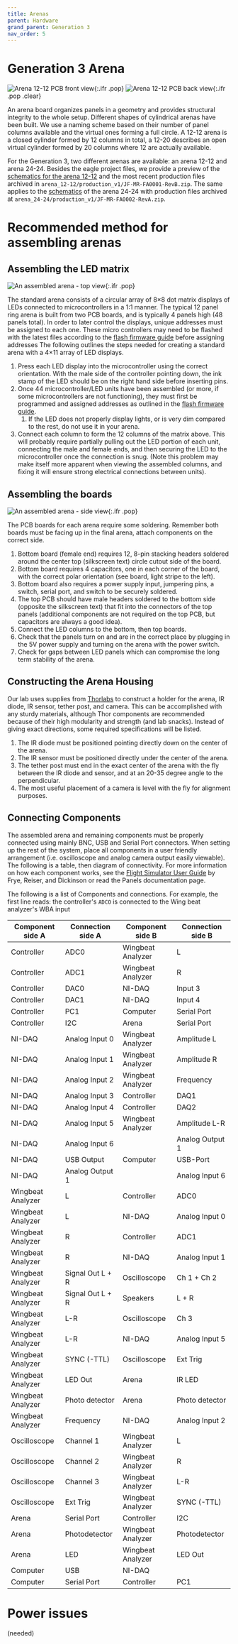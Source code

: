 ```yaml
---
title: Arenas
parent: Hardware
grand_parent: Generation 3
nav_order: 5
---
```


# Generation 3 Arena

![Arena 12-12 PCB front view](assets/arena_12-12_front.png){:.ifr .pop}
![Arena 12-12 PCB back view](assets/arena_12-12_back.png){:.ifr .pop .clear}

An arena board organizes panels in a geometry and provides structural integrity to the whole setup. Different shapes of cylindrical arenas have been built. We use a naming scheme based on their number of panel columns available and the virtual ones forming a full circle. A 12-12 arena is a closed cylinder formed by 12 columns in total, a 12-20 describes an open virtual cylinder formed by 20 columns where 12 are actually available.

For the Generation 3, two different arenas are available: an arena 12-12 and arena 24-24. Besides the eagle project files, we provide a preview of the [schematics for the arena 12-12](assets/arena_12-12_schematic.pdf) and the most recent production files archived in `arena_12-12/production_v1/JF-MR-FA0001-RevB.zip`. The same applies to the [schematics](assets/arena_24-24_schematic.pdf) of the arena 24-24 with production files archived at `arena_24-24/production_v1/JF-MR-FA0002-RevA.zip`.

# Recommended method for assembling arenas

## Assembling the LED matrix

![An assembled arena - top view](assets/arena_top_photo.jpg){:.ifr .pop}

The standard arena consists of a circular array of 8×8 dot matrix displays of LEDs connected to microcontrollers in a 1:1 manner. The typical 12 panel ring arena is built from two PCB boards, and is typically 4 panels high (48 panels total). In order to later control the displays, unique addresses must be assigned to each one. These micro controllers may need to be flashed with the latest files according to the [flash firmware guide]({{site.baseurl}}/Generation%203/Software/docs/g3_flash_firmware.html) before assigning addresses The following outlines the steps needed for creating a standard arena with a 4×11 array of LED displays.

1. Press each LED display into the microcontroller using the correct orientation. With the male side of the controller pointing down, the ink stamp of the LED should be on the right hand side before inserting pins.
1. Once 44 microcontroller/LED units have been assembled (or more, if some microcontrollers are not functioning), they must first be programmed and assigned addresses as outlined in the [flash firmware guide]({{site.baseurl}}/Generation%203/Software/docs/g3_flash_firmware.html).
    1. If the LED does not properly display lights, or is very dim compared to the rest, do not use it in your arena.
1. Connect each column to form the 12 columns of the matrix above. This will probably require partially pulling out the LED portion of each unit, connecting the male and female ends, and then securing the LED to the microcontroller once the connection is snug. (Note this problem may make itself more apparent when viewing the assembled columns, and fixing it will ensure strong electrical connections between units).

## Assembling the boards

![An assembled arena - side view](assets/arena_side_photo.jpg){:.ifr .pop}

The PCB boards for each arena require some soldering. Remember both boards must be facing up in the final arena, attach components on the correct side.

1. Bottom board (female end) requires 12, 8-pin stacking headers soldered around the center top (silkscreen text) circle cutout  side of the board.
1. Bottom board requires 4 capacitors, one in each corner of the board, with the correct polar orientation (see board, light stripe to the left).
1. Bottom board also requires a power supply input, jumpering pins, a switch, serial port, and switch to be securely soldered.
1. The top PCB should have male headers soldered to the bottom side (opposite the silkscreen text) that fit into the connectors of the top panels (additional components are not required on the top PCB, but capacitors are always a good idea).
1. Connect the LED columns to the bottom, then top boards.
1. Check that the panels turn on and are in the correct place by plugging in the 5V power supply and turning on the arena with the power switch.
1. Check for gaps between LED panels which can compromise the long term stability of the arena.

## Constructing the Arena Housing

Our lab uses supplies from [Thorlabs](http://www.thorlabs.com/) to construct a holder for the arena, IR diode, IR sensor, tether post, and camera. This can be accomplished with any sturdy materials, although Thor components are recommended because of their high modularity and strength (and lab snacks). Instead of giving exact directions, some required specifications will be listed.

1. The IR diode must be positioned pointing directly down on the center of the arena.
1. The IR sensor must be positioned directly under the center of the arena.
1. The tether post must end in the exact center of the arena with the fly between the IR diode and sensor, and at an 20-35 degree angle to the perpendicular.
1. The most useful placement of a camera is level with the fly for alignment purposes.

## Connecting Components

The assembled arena and remaining components must be properly connected using mainly BNC, USB and Serial Port connectors. When setting up the rest of the system, place all components in a user friendly arrangement (i.e. oscilloscope and analog camera output easily viewable). The following is a table, then diagram of connectivity. For more information on how each component works, see the [Flight Simulator User Guide]({{site.baseurl}}/Generation%202/Arenas/docs/g2_user-guide.html)  by Frye, Reiser, and Dickinson or read the Panels documentation page.

The following is a list of Components and connections. For example, the first line reads: the controller's `ADCO` is connected to the Wing beat analyzer's WBA input

| Component side A | Connection side A | Component side B  | Connection side B |
| ---------------- | ----------------- | ----------------- | ----------------- |
| Controller       | ADC0              | Wingbeat Analyzer | L                 |
| Controller       | ADC1              | Wingbeat Analyzer | R                 |
| Controller       | DAC0              | NI-DAQ            | Input 3           |
| Controller       | DAC1              | NI-DAQ            | Input 4           |
| Controller       | PC1               | Computer          | Serial Port       |
| Controller       | I2C               | Arena             | Serial Port       |
| NI-DAQ           | Analog Input 0    | Wingbeat Analyzer | Amplitude L       |
| NI-DAQ           | Analog Input 1    | Wingbeat Analyzer | Amplitude R       |
| NI-DAQ           | Analog Input 2    | Wingbeat Analyzer | Frequency         |
| NI-DAQ           | Analog Input 3    | Controller        | DAQ1              |
| NI-DAQ           | Analog Input 4    | Controller        | DAQ2              |
| NI-DAQ           | Analog Input 5    | Wingbeat Analyzer | Amplitude L-R     |
| NI-DAQ           | Analog Input 6    |                   | Analog Output 1   |
| NI-DAQ           | USB Output        | Computer          | USB-Port          |
| NI-DAQ           | Analog Output 1   |                   | Analog Input 6    |
| Wingbeat Analyzer| L                 | Controller        | ADC0              |
| Wingbeat Analyzer| L                 | NI-DAQ            | Analog Input 0    |
| Wingbeat Analyzer| R                 | Controller        | ADC1              |
| Wingbeat Analyzer| R                 | NI-DAQ            | Analog Input 1    |
| Wingbeat Analyzer| Signal Out L + R  | Oscilloscope      | Ch 1 + Ch 2       |
| Wingbeat Analyzer| Signal Out L + R  | Speakers          | L + R             |
| Wingbeat Analyzer| L-R               | Oscilloscope      | Ch 3              |
| Wingbeat Analyzer| L-R               | NI-DAQ             | Analog Input 5    |
| Wingbeat Analyzer| SYNC (-TTL)       | Oscilloscope      | Ext Trig          |
| Wingbeat Analyzer| LED Out           | Arena             | IR LED            |
| Wingbeat Analyzer| Photo detector    | Arena             | Photo detector    |
| Wingbeat Analyzer| Frequency         | NI-DAQ            | Analog Input 2    |
| Oscilloscope     | Channel 1         | Wingbeat Analyzer | L                 |
| Oscilloscope     | Channel 2         | Wingbeat Analyzer | R                 |
| Oscilloscope     | Channel 3         | Wingbeat Analyzer | L-R               |
| Oscilloscope     | Ext Trig          | Wingbeat Analyzer | SYNC (-TTL)       |
| Arena            | Serial Port       | Controller        | I2C               |
| Arena            | Photodetector     | Wingbeat Analyzer | Photodetector     |
| Arena            | LED               | Wingbeat Analyzer | LED Out           |
| Computer         | USB               | NI-DAQ            |                   |
| Computer         | Serial Port       | Controller        | PC1               |

# Power issues

(needed)
